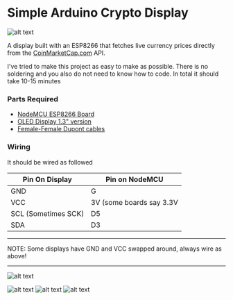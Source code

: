 # Simple Arduino Crypto Display

![alt text](https://i.imgur.com/QcoTabI.png "Display")

A display built with an ESP8266 that fetches live currency prices directly from the [CoinMarketCap.com](CoinMarketCap.com) API.

I've tried to make this project as easy to make as possible. There is no soldering and you also do not need to know how to code. In total it should take 10-15 minutes

### Parts Required

* [NodeMCU ESP8266 Board](http://s.click.aliexpress.com/e/ayNNnYN)
* [OLED Display 1.3" version](http://s.click.aliexpress.com/e/EqByrzb)
* [Female-Female Dupont cables](http://s.click.aliexpress.com/e/2nq7AuR)


### Wiring 

It should be wired as followed

| Pin On Display| Pin on NodeMCU |
| ------------- |----------------|
| GND     | G |
| VCC     | 3V (some boards say 3.3V |
| SCL (Sometimes SCK)    | D5 |
| SDA     | D3 |

---

NOTE: Some displays have GND and VCC swapped around, always wire as above!

---
![alt text](https://i.imgur.com/jaC6E2S.jpg?1 "Warning")


![alt text](https://i.imgur.com/OrTd5SX.jpg "Wiring")
![alt text](https://i.imgur.com/0pLIPvH.png "Wiring to Screen")
![alt text](https://i.imgur.com/xgvBrwZ.png "Wiring to Board")
